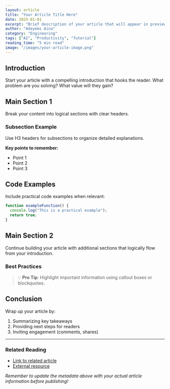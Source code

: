 ```yaml
---
layout: article
title: "Your Article Title Here"
date: 2025-01-01
excerpt: "Brief description of your article that will appear in previews and summaries."
author: "Adeyemi Aina"
category: "Engineering"
tags: ["AI", "Productivity", "Tutorial"]
reading_time: "5 min read"
image: "/images/your-article-image.png"
---
```


## Introduction

Start your article with a compelling introduction that hooks the reader. What problem are you solving? What value will they gain?

## Main Section 1

Break your content into logical sections with clear headers.

### Subsection Example

Use H3 headers for subsections to organize detailed explanations.

**Key points to remember:**
- Point 1
- Point 2
- Point 3

## Code Examples

Include practical code examples when relevant:

```javascript
function exampleFunction() {
  console.log("This is a practical example");
  return true;
}
```

## Main Section 2

Continue building your article with additional sections that logically flow from your introduction.

### Best Practices

> 💡 **Pro Tip**: Highlight important information using callout boxes or blockquotes.

## Conclusion

Wrap up your article by:
1. Summarizing key takeaways
2. Providing next steps for readers
3. Inviting engagement (comments, shares)

---

### Related Reading

- [Link to related article](/articles/related-article.html)
- [External resource](https://example.com)

*Remember to update the metadata above with your actual article information before publishing!*
